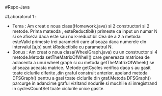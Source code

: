 #Repo-Java

#Laboratorul 1 :
  - Tema :
     Am creat o noua clasa(Homework.java) si 2 constructori si 2 metode. Prima mateoda , esteReductibil() primeste
     ca input un numar N si se afiseza daca este sau nu k-reductibil.Cea de a 2 a metoda esteValid primeste
     trei parametrii care afiseaza daca numerele din intervalul [a,b] sunt kReductibile cu parametrul N.
  - Bonus :
     Am creat o noua clasa(WheelGraph.java) cu un constructor si 4 metode.Metoda setTheMatrixOfWhell() care genereaza matricea de adiacenta a unui wheel graph si cu metoda getTheMatrixOfWheel() se afiseaza aceasta matrice.
     Metode getCycles verifica daca s au gasit toate ciclurile diferite ,din graful construit anterior, apeland metoda DFSGraph() pentru a gasi toate ciclurile din graf.Metoda DFSGraph() parcurge in adancime graful vizitand
     nodurile si muchiile si inregistrand in cyclesCountSet toate ciclurile unice gasite.
